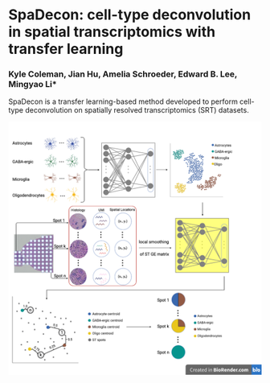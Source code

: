 # SpaDecon: cell-type deconvolution in spatial transcriptomics with transfer learning

### Kyle Coleman, Jian Hu, Amelia Schroeder, Edward B. Lee, Mingyao Li*

SpaDecon is a transfer learning-based method developed to perform cell-type deconvolution on spatially resolved transcriptomics (SRT) datasets.

![png](images/spadecon_workflow.png)
